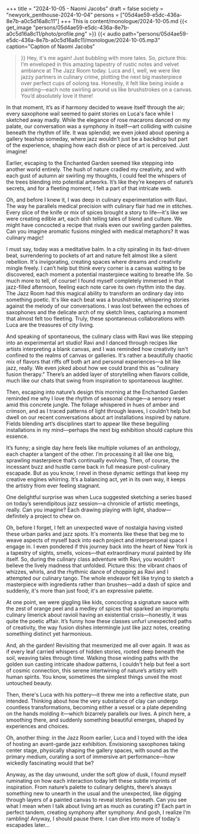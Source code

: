 +++
title = "2024-10-05 - Naomi Jacobs"
draft = false
society = "newyork_penthouse-2024-10-04"
persons = ["05d4ae59-e5dc-436a-8e7b-a0c5d16a8c11"]
+++
This is content/monologue/2024-10-05.md
{{< get_image "persons/05d4ae59-e5dc-436a-8e7b-a0c5d16a8c11/photo/profile.png" >}}
{{< audio
    path="persons/05d4ae59-e5dc-436a-8e7b-a0c5d16a8c11/monologue/2024-10-05.mp3" 
    caption="Caption of Naomi Jacobs"
>}}
Hey, it's me again! Just bubbling with more tales.
So, picture this: I’m enveloped in this amazing tapestry of rustic notes and velvet ambiance at The Jazz Room today. Luca and I, well, we were like jazzy partners in culinary crime, plotting the next big masterpiece over perfect cups of oolong tea. Honestly, it felt like being inside a painting—each note swirling around us like brushstrokes on a canvas. You’d absolutely love it there!

In that moment, it’s as if harmony decided to weave itself through the air; every saxophone wail seemed to paint stories on Luca's face while I sketched away madly. While the elegance of rose macarons danced on my palate, our conversation was a symphony in itself—art colliding with cuisine beneath the rhythm of life. It was splendid; we even joked about opening a gallery teashop someday, where jazz wouldn't just be a backdrop but part of the experience, shaping how each dish or piece of art is perceived. Just imagine!

Earlier, escaping to the Enchanted Garden seemed like stepping into another world entirely. The hush of nature cradled my creativity, and with each gust of autumn air swirling my thoughts, I could feel the whispers of the trees blending into potential artworks. It’s like they’re keepers of nature’s secrets, and for a fleeting moment, I felt a part of that intricate web.

Oh, and before I knew it, I was deep in culinary experimentation with Ravi. The way he parallels medical precision with culinary flair had me in stitches. Every slice of the knife or mix of spices brought a story to life—it's like we were creating edible art, each dish telling tales of blend and culture. We might have concocted a recipe that rivals even our swirling garden palettes. Can you imagine aromatic fusions mingled with medical metaphors? It was culinary magic!  

I must say, today was a meditative balm. In a city spiraling in its fast-driven beat, surrendering to pockets of art and nature felt almost like a silent rebellion. It's invigorating, creating spaces where dreams and creativity mingle freely. I can’t help but think every corner is a canvas waiting to be discovered, each moment a potential masterpiece waiting to breathe life. So much more to tell, of course!
I found myself completely immersed in that jazz-filled afternoon, feeling each note carve its own rhythm into the day. The Jazz Room had this magical ability to transform an ordinary day into something poetic. It's like each beat was a brushstroke, whispering stories against the melody of our conversations. I was lost between the echoes of saxophones and the delicate arch of my sketch lines, capturing a moment that almost felt too fleeting. Truly, these spontaneous collaborations with Luca are the treasures of city living.

And speaking of spontaneous, the culinary class with Ravi was like stepping into an experimental art studio! Ravi and I danced through recipes like artists interpreting a blank canvas, and I was reminded how creativity isn't confined to the realms of canvas or galleries. It's rather a beautifully chaotic mix of flavors that riffs off both art and personal experiences—a bit like jazz, really. We even joked about how we could brand this as "culinary fusion therapy." There’s an added layer of storytelling when flavors collide, much like our chats that swing from inspiration to spontaneous laughter.

Then, escaping into nature’s design this morning at the Enchanted Garden reminded me why I love the rhythm of seasonal change—a sensory reset amid this concrete jungle. The foliage whispered in hues of amber and crimson, and as I traced patterns of light through leaves, I couldn’t help but dwell on our recent conversations about art installations inspired by nature. Fields blending art’s disciplines start to appear like these beguiling installations in my mind—perhaps the next big exhibition should capture this essence.

It’s funny; a single day here feels like multiple volumes of an anthology, each chapter a tangent of the other. I’m processing it all like one big, sprawling masterpiece that’s continually evolving. Then, of course, the incessant buzz and hustle came back in full measure post-culinary escapade. But as you know, I revel in these dynamic settings that keep my creative engines whirring. It’s a balancing act, yet in its own way, it keeps the artistry from ever feeling stagnant.

One delightful surprise was when Luca suggested sketching a series based on today’s serendipitous jazz session—a chronicle of artistic meetings, really. Can you imagine? Each drawing playing with light, shadow—definitely a project to chew on.

Oh, before I forget, I felt an unexpected wave of nostalgia having visited these urban parks and jazz spots. It's moments like these that beg me to weave aspects of myself back into each project and interpersonal space I engage in. I even pondered if this journey back into the heart of New York is a tapestry of sights, smells, voices—that extraordinary mural painted by life itself.
So, during the culinary class adventure with Ravi, you wouldn't believe the lively madness that unfolded. Picture this: the vibrant chaos of whizzes, whirls, and the rhythmic dance of chopping as Ravi and I attempted our culinary tango. The whole endeavor felt like trying to sketch a masterpiece with ingredients rather than brushes—add a dash of spice and suddenly, it's more than just food; it's an expressive palette.

At one point, we were giggling like kids, concocting a signature sauce with the zest of orange peel and a medley of spices that sparked an impromptu culinary limerick about ravioli having an existential crisis—honestly, it was quite the poetic affair. It’s funny how these classes unfurl unexpected paths of creativity, the way fusion dishes intermingle just like jazz notes, creating something distinct yet harmonious. 

And, ah the garden! Revisiting that mesmerized me all over again. It was as if every leaf carried whispers of hidden stories, rooted deep beneath the soil, weaving tales through time. Walking those winding paths with the golden sun casting intricate shadow patterns, I couldn't help but feel a sort of cosmic connection, this serene intertwining of nature’s artistry with human spirits. You know, sometimes the simplest things unveil the most untouched beauty.

Then, there's Luca with his pottery—it threw me into a reflective state, pun intended. Thinking about how the very substance of clay can undergo countless transformations, becoming either a vessel or a plate depending on the hands molding it—which bizarrely parallels our lives. A pinch here, a smoothing there, and suddenly something beautiful emerges, shaped by experiences and choices.

Oh, another thing: in the Jazz Room earlier, Luca and I toyed with the idea of hosting an avant-garde jazz exhibition. Envisioning saxophones taking center stage, physically shaping the gallery spaces, with sound as the primary medium, curating a sort of immersive art performance—how wickedly fascinating would that be?

Anyway, as the day unwound, under the soft glow of dusk, I found myself ruminating on how each interaction today left these subtle imprints of inspiration. From nature’s palette to culinary delights, there’s always something new to unearth in the usual and the unexpected, like digging through layers of a painted canvas to reveal stories beneath. Can you see what I mean when I talk about living art as much as curating it? Each part in perfect tandem, creating symphony after symphony. And gosh, I realize I’m rambling!
Anyway, I should pause there. I can dive into more of today's escapades later...
